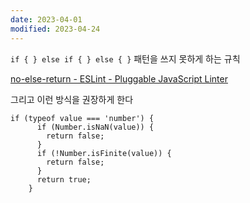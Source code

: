 ```yaml
---
date: 2023-04-01
modified: 2023-04-24
---
```


`if { } else if { } else { }` 패턴을 쓰지 못하게 하는 규칙

[no-else-return - ESLint - Pluggable JavaScript Linter](https://eslint.org/docs/latest/rules/no-else-return)

그리고 이런 방식을 권장하게 한다

```
if (typeof value === 'number') {
      if (Number.isNaN(value)) {
        return false;
      }
      if (!Number.isFinite(value)) {
        return false;
      }
      return true;
    }
```
